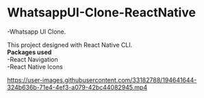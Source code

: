 # WhatsappUI-Clone-ReactNative

-Whatsapp UI Clone.

This project designed with React Native CLI.<br>
<b>Packages used</b><br>
-React Navigation<br>
-React Native Icons<br>


https://user-images.githubusercontent.com/33182788/194641644-324b636b-71e4-4ef3-a079-42bc44082945.mp4

